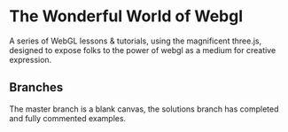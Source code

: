 # The Wonderful World of Webgl

A series of WebGL lessons & tutorials, using the magnificent three.js, designed to expose folks to the power of webgl as a medium for creative expression.

## Branches

The master branch is a blank canvas, the solutions branch has completed and fully commented examples.